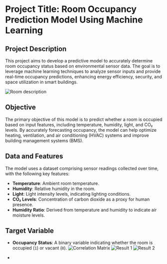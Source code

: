 # Project Title: Room Occupancy Prediction Model Using Machine Learning

## Project Description

This project aims to develop a predictive model to accurately determine room occupancy status based on environmental sensor data. The goal is to leverage machine learning techniques to analyze sensor inputs and provide real-time occupancy predictions, enhancing energy efficiency, security, and space utilization in smart buildings.

![Room description](https://github.com/user-attachments/assets/0ce8b1e7-035c-4704-bb89-7649668e151b)

## Objective
The primary objective of this model is to predict whether a room is occupied based on input features, including temperature, humidity, light, and CO₂ levels. By accurately forecasting occupancy, the model can help optimize heating, ventilation, and air conditioning (HVAC) systems and improve building management systems (BMS).

## Data and Features
The model uses a dataset comprising sensor readings collected over time, with the following key features:

- **Temperature**: Ambient room temperature.
- **Humidity**: Relative humidity in the room.
- **Light**: Light intensity levels, indicating lighting conditions.
- **CO₂ Levels**: Concentration of carbon dioxide as a proxy for human presence.
- **Humidity Ratio**: Derived from temperature and humidity to indicate air moisture levels.

## Target Variable
- **Occupancy Status**: A binary variable indicating whether the room is occupied (`1`) or vacant (`0`).
![Correlation Matrix](https://github.com/user-attachments/assets/93249c03-f1de-403e-b4ba-9b5cbca7ceb3)
![Result 1](https://github.com/user-attachments/assets/068b712e-d90b-4ffc-8c92-71feac5f24ce)
![Result 2](https://github.com/user-attachments/assets/f963315a-4e3d-48f1-8690-15c6e1cdbce7)

- 
